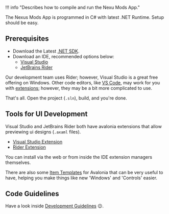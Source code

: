 ﻿!!! info "Describes how to compile and run the Nexu Mods App."

The Nexus Mods App is programmed in C# with latest .NET Runtime. Setup should be easy.


## Prerequisites

- Download the Latest [.NET SDK](https://dotnet.microsoft.com/en-us/download/dotnet/8.0).
- Download an IDE, recommended options below:
    - [Visual Studio](https://visualstudio.microsoft.com/downloads/)
    - [JetBrains Rider](https://www.jetbrains.com/rider/)

Our development team uses Rider; however, Visual Studio is a great free offering on Windows.
Other code editors, like [VS Code](https://code.visualstudio.com/), may work for you with [extensions](https://marketplace.visualstudio.com/items?itemName=ms-dotnettools.csdevkit);
however, they may be a bit more complicated to use.

That's all. Open the project (`.sln`), build, and you're done.

## Tools for UI Development

Visual Studio and JetBrains Rider both have avalonia extensions that allow previewing ui designs (`.axaml` files).

- [Visual Studio Extension](https://marketplace.visualstudio.com/items?itemName=AvaloniaTeam.AvaloniaVS)
- [Rider Extension](https://plugins.jetbrains.com/plugin/14839-avaloniarider)

You can install via the web or from inside the IDE extension managers themselves.

There are also some [Item Templates](https://github.com/AvaloniaUI/avalonia-dotnet-templates) for Avalonia that can be very useful to have,
helping you make things like new 'Windows' and 'Controls' easier.

## Code Guidelines

Have a look inside [Development Guidelines](./development-guidelines/DependencyInjection.md) 😉.
